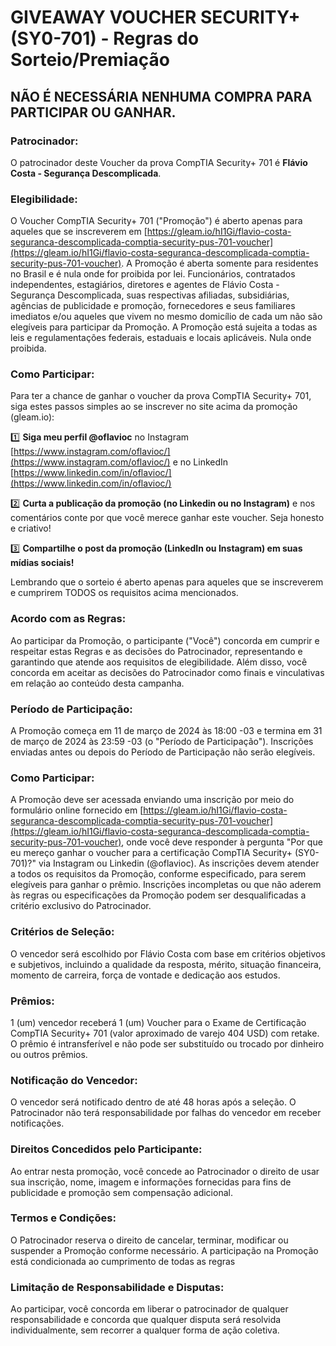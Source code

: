# GIVEAWAY VOUCHER SECURITY+ (SY0-701) - Regras do Sorteio/Premiação

## NÃO É NECESSÁRIA NENHUMA COMPRA PARA PARTICIPAR OU GANHAR.

### Patrocinador:
O patrocinador deste Voucher da prova CompTIA Security+ 701 é **Flávio Costa - Segurança Descomplicada**.

### Elegibilidade:
O Voucher CompTIA Security+ 701 ("Promoção") é aberto apenas para aqueles que se inscreverem em [https://gleam.io/hI1Gi/flavio-costa-seguranca-descomplicada-comptia-security-pus-701-voucher](https://gleam.io/hI1Gi/flavio-costa-seguranca-descomplicada-comptia-security-pus-701-voucher). A Promoção é aberta somente para residentes no Brasil e é nula onde for proibida por lei. Funcionários, contratados independentes, estagiários, diretores e agentes de Flávio Costa - Segurança Descomplicada, suas respectivas afiliadas, subsidiárias, agências de publicidade e promoção, fornecedores e seus familiares imediatos e/ou aqueles que vivem no mesmo domicílio de cada um não são elegíveis para participar da Promoção. A Promoção está sujeita a todas as leis e regulamentações federais, estaduais e locais aplicáveis. Nula onde proibida.

### Como Participar:


Para ter a chance de ganhar o voucher da prova CompTIA Security+ 701, siga estes passos simples ao se inscrever no site acima da promoção (gleam.io):


1️⃣ **Siga meu perfil @oflavioc** no Instagram [https://www.instagram.com/oflavioc/](https://www.instagram.com/oflavioc/) e no LinkedIn [https://www.linkedin.com/in/oflavioc/](https://www.linkedin.com/in/oflavioc/)

2️⃣ **Curta a publicação da promoção (no Linkedin ou no Instagram)** e nos comentários conte por que você merece ganhar este voucher. Seja honesto e criativo!

3️⃣ **Compartilhe o post da promoção (LinkedIn ou Instagram) em suas mídias sociais!**

Lembrando que o sorteio é aberto apenas para aqueles que se inscreverem e cumprirem TODOS os requisitos acima mencionados. 


### Acordo com as Regras:
Ao participar da Promoção, o participante ("Você") concorda em cumprir e respeitar estas Regras e as decisões do Patrocinador, representando e garantindo que atende aos requisitos de elegibilidade. Além disso, você concorda em aceitar as decisões do Patrocinador como finais e vinculativas em relação ao conteúdo desta campanha.

### Período de Participação:
A Promoção começa em 11 de março de 2024 às 18:00 -03 e termina em 31 de março de 2024 às 23:59 -03 (o "Período de Participação"). Inscrições enviadas antes ou depois do Período de Participação não serão elegíveis.

### Como Participar:
A Promoção deve ser acessada enviando uma inscrição por meio do formulário online fornecido em [https://gleam.io/hI1Gi/flavio-costa-seguranca-descomplicada-comptia-security-pus-701-voucher](https://gleam.io/hI1Gi/flavio-costa-seguranca-descomplicada-comptia-security-pus-701-voucher), onde você deve responder à pergunta "Por que eu mereço ganhar o voucher para a certificação CompTIA Security+ (SY0-701)?" via Instagram ou Linkedin (@oflavioc). As inscrições devem atender a todos os requisitos da Promoção, conforme especificado, para serem elegíveis para ganhar o prêmio. Inscrições incompletas ou que não aderem às regras ou especificações da Promoção podem ser desqualificadas a critério exclusivo do Patrocinador.

### Critérios de Seleção:
O vencedor será escolhido por Flávio Costa com base em critérios objetivos e subjetivos, incluindo a qualidade da resposta, mérito, situação financeira, momento de carreira, força de vontade e dedicação aos estudos.

### Prêmios:
1 (um) vencedor receberá 1 (um) Voucher para o Exame de Certificação CompTIA Security+ 701 (valor aproximado de varejo 404 USD) com retake. O prêmio é intransferível e não pode ser substituído ou trocado por dinheiro ou outros prêmios.

### Notificação do Vencedor:
O vencedor será notificado dentro de até 48 horas após a seleção. O Patrocinador não terá responsabilidade por falhas do vencedor em receber notificações.

### Direitos Concedidos pelo Participante:
Ao entrar nesta promoção, você concede ao Patrocinador o direito de usar sua inscrição, nome, imagem e informações fornecidas para fins de publicidade e promoção sem compensação adicional.

### Termos e Condições:
O Patrocinador reserva o direito de cancelar, terminar, modificar ou suspender a Promoção conforme necessário. A participação na Promoção está condicionada ao cumprimento de todas as regras

### Limitação de Responsabilidade e Disputas:
Ao participar, você concorda em liberar o patrocinador de qualquer responsabilidade e concorda que qualquer disputa será resolvida individualmente, sem recorrer a qualquer forma de ação coletiva.
